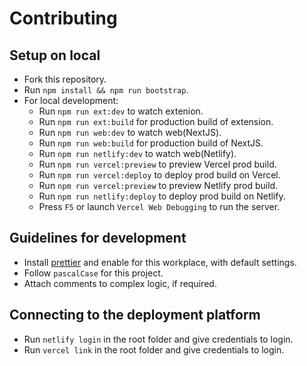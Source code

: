 # Contributing

## Setup on local

- Fork this repository.
- Run `npm install && npm run bootstrap`.
- For local development:
  - Run `npm run ext:dev` to watch extenion.
  - Run `npm run ext:build` for production build of extension.
  - Run `npm run web:dev` to watch web(NextJS).
  - Run `npm run web:build` for production build of NextJS.
  - Run `npm run netlify:dev` to watch web(Netlify).
  - Run `npm run vercel:preview` to preview Vercel prod build.
  - Run `npm run vercel:deploy` to deploy prod build on Vercel.
  - Run `npm run vercel:preview` to preview Netlify prod build.
  - Run `npm run netlify:deploy` to deploy prod build on Netlify.
  - Press `F5` or launch `Vercel Web Debugging` to run the server.

## Guidelines for development

- Install [prettier]("https://marketplace.visualstudio.com/items?itemName=esbenp.prettier-vscode") and enable for this workplace, with default settings.
- Follow `pascalCase` for this project.
- Attach comments to complex logic, if required.

## Connecting to the deployment platform

- Run `netlify login` in the root folder and give credentials to login.
- Run `vercel link` in the root folder and give credentials to login.
